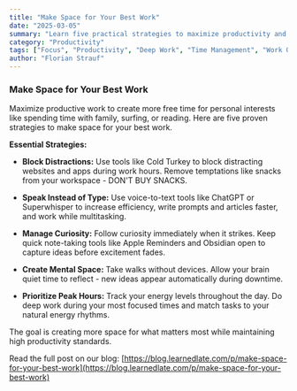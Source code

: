 ```yaml
---
title: "Make Space for Your Best Work"
date: "2025-03-05"
summary: "Learn five practical strategies to maximize productivity and create more free time: blocking distractions, speaking instead of typing, managing curiosity, creating mental space, and prioritizing peak hours."
category: "Productivity"
tags: ["Focus", "Productivity", "Deep Work", "Time Management", "Work Optimization"]
author: "Florian Strauf"
---
```


### Make Space for Your Best Work

Maximize productive work to create more free time for personal interests like spending time with family, surfing, or reading. Here are five proven strategies to make space for your best work.

**Essential Strategies:**

* **Block Distractions:** Use tools like Cold Turkey to block distracting websites and apps during work hours. Remove temptations like snacks from your workspace - DON'T BUY SNACKS.

* **Speak Instead of Type:** Use voice-to-text tools like ChatGPT or Superwhisper to increase efficiency, write prompts and articles faster, and work while multitasking.

* **Manage Curiosity:** Follow curiosity immediately when it strikes. Keep quick note-taking tools like Apple Reminders and Obsidian open to capture ideas before excitement fades.

* **Create Mental Space:** Take walks without devices. Allow your brain quiet time to reflect - new ideas appear automatically during downtime.

* **Prioritize Peak Hours:** Track your energy levels throughout the day. Do deep work during your most focused times and match tasks to your natural energy rhythms.

The goal is creating more space for what matters most while maintaining high productivity standards.

Read the full post on our blog: [https://blog.learnedlate.com/p/make-space-for-your-best-work](https://blog.learnedlate.com/p/make-space-for-your-best-work)